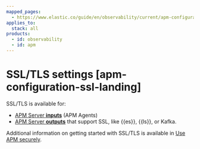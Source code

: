 ```yaml
---
mapped_pages:
  - https://www.elastic.co/guide/en/observability/current/apm-configuration-ssl-landing.html
applies_to:
  stack: all
products:
  - id: observability
  - id: apm
---
```


# SSL/TLS settings [apm-configuration-ssl-landing]

SSL/TLS is available for:

* [APM Server **inputs**](/solutions/observability/apm/apm-server/ssl-tls-input-settings.md) (APM Agents)
* [APM Server **outputs**](/solutions/observability/apm/apm-server/ssl-tls-output-settings.md) that support SSL, like {{es}}, {{ls}}, or Kafka.

Additional information on getting started with SSL/TLS is available in [Use APM securely](/solutions/observability/apm/use-apm-securely.md).
